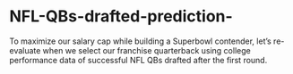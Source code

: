 # NFL-QBs-drafted-prediction-
To maximize our salary cap while building a Superbowl contender, let’s re-evaluate when we select our franchise quarterback using college performance data of successful NFL QBs drafted after the first round.
